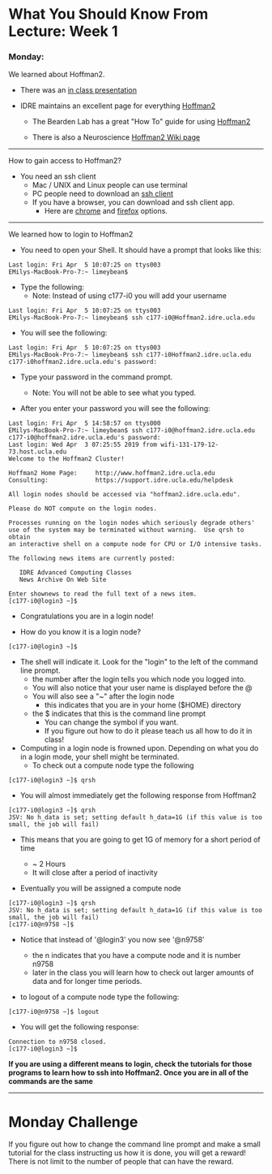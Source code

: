 # What You Should Know From Lecture: Week 1

### Monday:
We learned about Hoffman2.
* There was an [in class presentation](https://dechavezv.github.io/eeb_C177_2019//lecture_pdfs/week1_Lecture_hoffman.pdf)
* IDRE maintains an excellent page for everything [Hoffman2](https://www.hoffman2.idre.ucla.edu/)

  * The Bearden Lab has a great "How To" guide for using [Hoffman2](https://sites.google.com/site/uclabeardenlab/how-to-guides/hoffman)

  * There is also a Neuroscience [Hoffman2 Wiki page](https://www.ccn.ucla.edu/wiki/index.php/Hoffman2)
---
How to gain access to Hoffman2?
  * You need an ssh client
    * Mac / UNIX and Linux people can use terminal
    * PC people need to download an [ssh client](https://www.hoffman2.idre.ucla.edu/access/#Windows)
    * If you have a browser, you can download and ssh client app.
      * Here are [chrome](https://chrome.google.com/webstore/detail/secure-shell-app/pnhechapfaindjhompbnflcldabbghjo?hl=en) and [firefox](https://addons.mozilla.org/en-US/firefox/addon/sshgate-ssh-client-terminal/) options.
---
We learned how to login to Hoffman2
  * You need to open your Shell.  It should have a prompt that looks like this:

```
Last login: Fri Apr  5 10:07:25 on ttys003
EMilys-MacBook-Pro-7:~ limeybean$
```
* Type the following:
   * Note: Instead of using c177-i0 you will add your username

```
Last login: Fri Apr  5 10:07:25 on ttys003
EMilys-MacBook-Pro-7:~ limeybean$ ssh c177-i0@Hoffman2.idre.ucla.edu
```
* You will see the following:

```
Last login: Fri Apr  5 10:07:25 on ttys003
EMilys-MacBook-Pro-7:~ limeybean$ ssh c177-i0Hoffman2.idre.ucla.edu
c177-i0hoffman2.idre.ucla.edu's password:
```

* Type your password in the command prompt.
  * Note: You will not be able to see what you typed.  

* After you enter your password you will see the following:

```
Last login: Fri Apr  5 14:58:57 on ttys000
EMilys-MacBook-Pro-7:~ limeybean$ ssh c177-i0@hoffman2.idre.ucla.edu
c177-i0@hoffman2.idre.ucla.edu's password:
Last login: Wed Apr  3 07:25:55 2019 from wifi-131-179-12-73.host.ucla.edu
Welcome to the Hoffman2 Cluster!

Hoffman2 Home Page:     http://www.hoffman2.idre.ucla.edu
Consulting:             https://support.idre.ucla.edu/helpdesk

All login nodes should be accessed via "hoffman2.idre.ucla.edu".

Please do NOT compute on the login nodes.

Processes running on the login nodes which seriously degrade others'
use of the system may be terminated without warning.  Use qrsh to obtain
an interactive shell on a compute node for CPU or I/O intensive tasks.

The following news items are currently posted:

   IDRE Advanced Computing Classes
   News Archive On Web Site

Enter shownews to read the full text of a news item.
[c177-i0@login3 ~]$
```
* Congratulations you are in a login node!

* How do you know it is a login node?

```
[c177-i0@login3 ~]$
```
* The shell will indicate it.  Look for the "login" to the left of the command line prompt.  
  * the number after the login tells you which node you logged into.
  * You will also notice that your user name is displayed before the @
  * You will also see a "~" after the login node
    * this indicates that you are in your home ($HOME) directory
  * the $ indicates that this is the command line prompt
    * You can change the symbol if you want.
    * If you figure out how to do it please teach us all how to do it in class!
* Computing in a login node is frowned upon. Depending on what you do in a login mode, your shell might be terminated.
  * To check out a compute node type the following

```
[c177-i0@login3 ~]$ qrsh
```
* You will almost immediately  get the following response from Hoffman2

```
[c177-i0@login3 ~]$ qrsh
JSV: No h_data is set; setting default h_data=1G (if this value is too small, the job will fail)
```

* This means that you are going to get 1G of memory for a short period of time
  * ~ 2 Hours
  * It will close after a period of inactivity

* Eventually you will be assigned a compute node

```
[c177-i0@login3 ~]$ qrsh
JSV: No h_data is set; setting default h_data=1G (if this value is too small, the job will fail)
[c177-i0@n9758 ~]$
```

* Notice that instead of '@login3' you now see '@n9758'
  * the n indicates that you have a compute node and it is number n9758
  * later in the class you will learn how to check out larger amounts of data and for longer time periods.

* to logout of a compute node type the following:

```
[c177-i0@n9758 ~]$ logout
```

* You will get the following response:

```
Connection to n9758 closed.
[c177-i0@login3 ~]$
```

__If you are using a different means to login, check the tutorials for those programs to learn how to ssh into Hoffman2.  Once you are in all of the commands are the same__

---

# Monday Challenge

If you figure out how to change the command line prompt and make a small tutorial for the class instructing us how it is done, you will get a reward!  There is not limit to the number of people that can have the reward.
